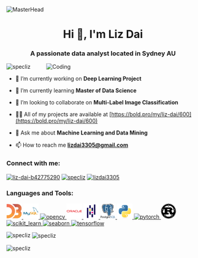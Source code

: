![MasterHead]( https://media.giphy.com/headers/GitHub/w8ZJLtJbmuph.gif)
<h1 align="center">Hi 👋, I'm Liz Dai</h1>
<h3 align="center">A passionate data analyst located in Sydney AU</h3>
<img align="right"  alt="Coding"  width="400"  src="https://media.tenor.com/LSDeBe2JAfoAAAAC/cat-coding.gif" >

<p align="left"> <img src="https://komarev.com/ghpvc/?username=specliz&label=Profile%20views&color=0e75b6&style=flat" alt="specliz" /> </p>

- 🔭 I’m currently working on **Deep Learning Project**

- 🌱 I’m currently learning **Master of Data Science**

- 👯 I’m looking to collaborate on **Multi-Label Image Classification**

- 👨‍💻 All of my projects are available at [https://bold.pro/my/liz-dai/600](https://bold.pro/my/liz-dai/600)

- 💬 Ask me about **Machine Learning and Data Mining**

- 📫 How to reach me **lizdai3305@gmail.com**

<h3 align="left">Connect with me:</h3>
<p align="left">
<a href="https://linkedin.com/in/liz-dai-b42775290" target="blank"><img align="center" src="https://raw.githubusercontent.com/rahuldkjain/github-profile-readme-generator/master/src/images/icons/Social/linked-in-alt.svg" alt="liz-dai-b42775290" height="30" width="40" /></a>
<a href="https://kaggle.com/specliz" target="blank"><img align="center" src="https://raw.githubusercontent.com/rahuldkjain/github-profile-readme-generator/master/src/images/icons/Social/kaggle.svg" alt="specliz" height="30" width="40" /></a>
<a href="https://www.leetcode.com/lizdai3305" target="blank"><img align="center" src="https://raw.githubusercontent.com/rahuldkjain/github-profile-readme-generator/master/src/images/icons/Social/leet-code.svg" alt="lizdai3305" height="30" width="40" /></a>
</p>

<h3 align="left">Languages and Tools:</h3>
<p align="left"> <a href="https://d3js.org/" target="_blank" rel="noreferrer"> <img src="https://raw.githubusercontent.com/devicons/devicon/master/icons/d3js/d3js-original.svg" alt="d3js" width="40" height="40"/> </a> <a href="https://www.mysql.com/" target="_blank" rel="noreferrer"> <img src="https://raw.githubusercontent.com/devicons/devicon/master/icons/mysql/mysql-original-wordmark.svg" alt="mysql" width="40" height="40"/> </a> <a href="https://opencv.org/" target="_blank" rel="noreferrer"> <img src="https://www.vectorlogo.zone/logos/opencv/opencv-icon.svg" alt="opencv" width="40" height="40"/> </a> <a href="https://www.oracle.com/" target="_blank" rel="noreferrer"> <img src="https://raw.githubusercontent.com/devicons/devicon/master/icons/oracle/oracle-original.svg" alt="oracle" width="40" height="40"/> </a> <a href="https://pandas.pydata.org/" target="_blank" rel="noreferrer"> <img src="https://raw.githubusercontent.com/devicons/devicon/2ae2a900d2f041da66e950e4d48052658d850630/icons/pandas/pandas-original.svg" alt="pandas" width="40" height="40"/> </a> <a href="https://www.postgresql.org" target="_blank" rel="noreferrer"> <img src="https://raw.githubusercontent.com/devicons/devicon/master/icons/postgresql/postgresql-original-wordmark.svg" alt="postgresql" width="40" height="40"/> </a> <a href="https://www.python.org" target="_blank" rel="noreferrer"> <img src="https://raw.githubusercontent.com/devicons/devicon/master/icons/python/python-original.svg" alt="python" width="40" height="40"/> </a> <a href="https://pytorch.org/" target="_blank" rel="noreferrer"> <img src="https://www.vectorlogo.zone/logos/pytorch/pytorch-icon.svg" alt="pytorch" width="40" height="40"/> </a> <a href="https://www.rust-lang.org" target="_blank" rel="noreferrer"> <img src="https://raw.githubusercontent.com/devicons/devicon/master/icons/rust/rust-plain.svg" alt="rust" width="40" height="40"/> </a> <a href="https://scikit-learn.org/" target="_blank" rel="noreferrer"> <img src="https://upload.wikimedia.org/wikipedia/commons/0/05/Scikit_learn_logo_small.svg" alt="scikit_learn" width="40" height="40"/> </a> <a href="https://seaborn.pydata.org/" target="_blank" rel="noreferrer"> <img src="https://seaborn.pydata.org/_images/logo-mark-lightbg.svg" alt="seaborn" width="40" height="40"/> </a> <a href="https://www.tensorflow.org" target="_blank" rel="noreferrer"> <img src="https://www.vectorlogo.zone/logos/tensorflow/tensorflow-icon.svg" alt="tensorflow" width="40" height="40"/> </a> </p>

<p><img align="left" src="https://github-readme-stats.vercel.app/api/top-langs?username=specliz&show_icons=true&locale=en&layout=compact" alt="specliz" /></p>

<p>&nbsp;<img align="center" src="https://github-readme-stats.vercel.app/api?username=specliz&show_icons=true&locale=en" alt="specliz" /></p>

<p><img align="center" src="https://github-readme-streak-stats.herokuapp.com/?user=specliz&" alt="specliz" /></p>
